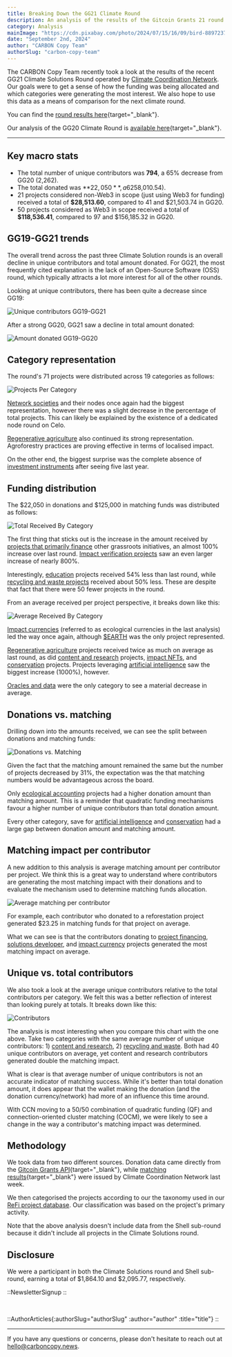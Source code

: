 ```yaml
---
title: Breaking Down the GG21 Climate Round
description: An analysis of the results of the Gitcoin Grants 21 round operated by Climate Coordination Network.
category: Analysis
mainImage: "https://cdn.pixabay.com/photo/2024/07/15/16/09/bird-8897237_1280.jpg"
date: "September 2nd, 2024"
author: "CARBON Copy Team"
authorSlug: "carbon-copy-team"
---
```


The CARBON Copy Team recently took a look at the results of the recent GG21 Climate Solutions Round operated by [Climate Coordination Network](/project/climate-coordination-network/). Our goals were to get a sense of how the funding was being allocated and which categories were generating the most interest. We also hope to use this data as a means of comparison for the next climate round.

You can find the [round results here](https://climatecoordination.org/datatabase/climate-round-portal/climate-round-results-gg21){target="_blank"}.

Our analysis of the GG20 Climate Round is [available here](/features/breaking-down-gg20-climate-round-ccn/){target="_blank"}.

<hr class="lede center-square">

## Key macro stats

- The total number of unique contributors was **794**, a 65% decrease from GG20 (2,262).
- The total donated was **$22,050**, a 62% decrease from GG20 ($58,010.54).
- 21 projects considered non-Web3 in scope (just using Web3 for funding) received a total of **$28,513.60**, compared to 41 and $21,503.74 in GG20.
- 50 projects considered as Web3 in scope received a total of **$118,536.41**, compared to 97 and $156,185.32 in GG20.

## GG19-GG21 trends

The overall trend across the past three Climate Solution rounds is an overall decline in unique contributors and total amount donated. For GG21, the most frequently cited explanation is the lack of an Open-Source Software (OSS) round, which typically attracts a lot more interest for all of the other rounds. 

Looking at unique contributors, there has been quite a decrease since GG19:

![Unique contributors GG19-GG21](/images/1_unique_contributors_history_gg21.svg)

After a strong GG20, GG21 saw a decline in total amount donated:

![Amount donated GG19-GG20](/images/2_amount_donated_history_gg21.svg)

## Category representation

The round's 71 projects were distributed across 19 categories as follows:

![Projects Per Category](/images/3_projects_per_category-gg21.svg)

[Network societies](/projects/categories/network-society-and-collective/) and their nodes once again had the biggest representation, however there was a slight decrease in the percentage of total projects. This can likely be explained by the existence of a dedicated node round on Celo.

[Regenerative agriculture](/projects/categories/regenerative-agriculture/) also continued its strong representation. Agroforestry practices are proving effective in terms of localised impact. 

On the other end, the biggest surprise was the complete absence of [investment instruments](/projects/categories/investment-instrument/) after seeing five last year. 

## Funding distribution

The $22,050 in donations and $125,000 in matching funds was distributed as follows:

![Total Received By Category](/images/4_total_received_by_category-gg21.svg)

The first thing that sticks out is the increase in the amount received by [projects that primarily finance](/projects/categories/project-financing/) other grassroots initiatives, an almost 100% increase over last round. [Impact verification projects](/projects/categories/impact-verification/) saw an even larger increase of nearly 800%.

Interestingly, [education](/projects/categories/education/) projects received 54% less than last round, while [recycling and waste projects](/projects/categories/recycling-and-waste/) received about 50% less. These are despite that fact that there were 50 fewer projects in the round. 

From an average received per project perspective, it breaks down like this:

![Average Received By Category](/images/5_average_received_by_category-gg21.svg)

[Impact currencies](/projects/categories/impact-currency/) (referred to as ecological currencies in the last analysis) led the way once again, although [$EARTH](/project/earth/) was the only project represented.

[Regenerative agriculture](/projects/categories/regenerative-agriculture/) projects received twice as much on average as last round, as did [content and research](/projects/categories/content-and-research/) projects, [impact NFTs](/projects/categories/impact-nfts/), and [conservation](/projects/categories/conservation/) projects. Projects leveraging [artificial intelligence](/projects/categories/artificial-intelligence) saw the biggest increase (1000%), however.

[Oracles and data](/projects/categories/oracles-and-data/) were the only category to see a material decrease in average.

## Donations vs. matching

Drilling down into the amounts received, we can see the split between donations and matching funds:

![Donations vs. Matching](/images/6_donations_and_matching-gg21.svg)

Given the fact that the matching amount remained the same but the number of projects decreased by 31%, the expectation was the that matching numbers would be advantageous across the board.

Only [ecological accounting](/projects/categories/ecological-accounting) projects had a higher donation amount than matching amount. This is a reminder that quadratic funding mechanisms favour a higher number of unique contributors than total donation amount.

Every other category, save for [artificial intelligence](/projects/categories/artificial-intelligence/) and [conservation](/projects/categories/conservation/) had a large gap between donation amount and matching amount.

## Matching impact per contributor

A new addition to this analysis is average matching amount per contributor per project. We think this is a great way to understand where contributors are generating the most matching impact with their donations and to evaluate the mechanism used to determine matching funds allocation.

![Average matching per contributor](/images/8-average-matching-per-contributor.svg)

For example, each contributor who donated to a reforestation project generated $23.25 in matching funds for that project on average.

What we can see is that the contributors donating to [project financing](/projects/categories/project-financing/), [solutions developer](/projects/categories/solutions-developer/), and [impact currency](/projects/categories/impact-currency/) projects generated the most matching impact on average.

## Unique vs. total contributors

We also took a look at the average unique contributors relative to the total contributors per category. We felt this was a better reflection of interest than looking purely at totals. It breaks down like this:

![Contributors](/images/7_contributors-gg21.svg)

The analysis is most interesting when you compare this chart with the one above. Take two categories with the same average number of unique contributors: 1) [content and research](/projects/categories/content-and-research/), 2) [recycling and waste](/projects/categories/recycling-and-waste/). Both had 40 unique contributors on average, yet content and research contributors generated double the matching impact.

What is clear is that average number of unique contributors is not an accurate indicator of matching success. While it's better than total donation amount, it does appear that the wallet making the donation (and the donation currency/network) had more of an influence this time around.

With CCN moving to a 50/50 combination of quadratic funding (QF) and connection-oriented cluster matching (COCM), we were likely to see a change in the way a contributor's matching impact was determined.

## Methodology

We took data from two different sources. Donation data came directly from the [Gitcoin Grants API](https://grants-stack-indexer-v2.gitcoin.co/graphiql){target="_blank"}, while [matching results](https://climatecoordination.org/datatabase/climate-round-portal/climate-round-results-gg21){target="_blank"} were issued by Climate Coordination Network last week.

We then categorised the projects according to our the taxonomy used in our [ReFi project database](/projects/). Our classification was based on the project's primary activity.

Note that the above analysis doesn't include data from the Shell sub-round because it didn't include all projects in the Climate Solutions round.

## Disclosure

We were a participant in both the Climate Solutions round and Shell sub-round, earning a total of $1,864.10 and $2,095.77, respectively.

::NewsletterSignup
::

<br>

::AuthorArticles{:authorSlug="authorSlug" :author="author" :title="title"}
::

---

If you have any questions or concerns, please don't hesitate to reach out at hello@carboncopy.news.
